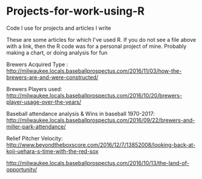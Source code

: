 # Projects-for-work-using-R
Code I use for projects and articles I write

These are some articles for which I've used R. If you do not see a file above with a link, then the R code was for a personal project of mine. Probably making a chart, or doing analysis for fun



Brewers Acquired Type : http://milwaukee.locals.baseballprospectus.com/2016/11/03/how-the-brewers-are-and-were-constructed/

Brewers Players used: http://milwaukee.locals.baseballprospectus.com/2016/10/20/brewers-player-usage-over-the-years/

Baseball attendance analysis & Wins in baseball 1970-2017: http://milwaukee.locals.baseballprospectus.com/2016/09/22/brewers-and-miller-park-attendance/

Relief Pitcher Velocity: http://www.beyondtheboxscore.com/2016/12/7/13852008/looking-back-at-koji-uehara-s-time-with-the-red-sox

http://milwaukee.locals.baseballprospectus.com/2016/10/13/the-land-of-opportunity/

